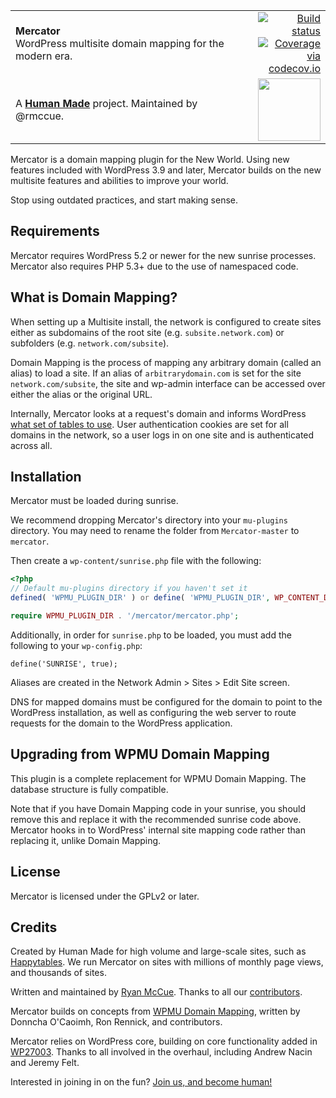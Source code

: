 <table width="100%">
	<tr>
		<td align="left" width="70">
			<strong>Mercator</strong><br />
			WordPress multisite domain mapping for the modern era.
		</td>
		<td align="right" width="20%">
			<a href="https://travis-ci.org/humanmade/Mercator">
				<img src="https://travis-ci.org/humanmade/Mercator.svg?branch=master" alt="Build status">
			</a>
			<a href="http://codecov.io/github/humanmade/Mercator?branch=master">
				<img src="http://codecov.io/github/humanmade/Mercator/coverage.svg?branch=master" alt="Coverage via codecov.io" />
			</a>
		</td>
	</tr>
	<tr>
		<td>
			A <strong><a href="https://hmn.md/">Human Made</a></strong> project. Maintained by @rmccue.
		</td>
		<td align="center">
			<img src="https://hmn.md/content/themes/hmnmd/assets/images/hm-logo.svg" width="100" />
		</td>
	</tr>
</table>

Mercator is a domain mapping plugin for the New World. Using new features
included with WordPress 3.9 and later, Mercator builds on the new multisite
features and abilities to improve your world.

Stop using outdated practices, and start making sense.

## Requirements
Mercator requires WordPress 5.2 or newer for the new sunrise processes. Mercator
also requires PHP 5.3+ due to the use of namespaced code.

## What is Domain Mapping?
When setting up a Multisite install, the network is configured to create sites either as subdomains of the root site (e.g. `subsite.network.com`) or subfolders (e.g. `network.com/subsite`).

Domain Mapping is the process of mapping any arbitrary domain (called an alias) to load a site. If an alias of `arbitrarydomain.com` is set for the site `network.com/subsite`, the site and wp-admin interface can be accessed over either the alias or the original URL.

Internally, Mercator looks at a request's domain and informs WordPress [what set of tables to use](https://www.youtube.com/watch?t=249&v=3evwb1SiaBY#t=5m42s). User authentication cookies are set for all domains in the network, so a user logs in on one site and is authenticated across all.

## Installation
Mercator must be loaded during sunrise.

We recommend dropping Mercator's directory into your `mu-plugins` directory. You may need to rename the folder from `Mercator-master` to `mercator`.

Then create a `wp-content/sunrise.php` file with the following:

```php
<?php
// Default mu-plugins directory if you haven't set it
defined( 'WPMU_PLUGIN_DIR' ) or define( 'WPMU_PLUGIN_DIR', WP_CONTENT_DIR . '/mu-plugins' );

require WPMU_PLUGIN_DIR . '/mercator/mercator.php';

```

Additionally, in order for `sunrise.php` to be loaded, you must add the following to your `wp-config.php`:

```
define('SUNRISE', true);
```

Aliases are created in the Network Admin > Sites > Edit Site screen.

DNS for mapped domains must be configured for the domain to point to the WordPress
installation, as well as configuring the web server to route requests for the
domain to the WordPress application.

## Upgrading from WPMU Domain Mapping
This plugin is a complete replacement for WPMU Domain Mapping. The database
structure is fully compatible.

Note that if you have Domain Mapping code in your sunrise, you should remove
this and replace it with the recommended sunrise code above. Mercator hooks in
to WordPress' internal site mapping code rather than replacing it, unlike Domain
Mapping.

## License
Mercator is licensed under the GPLv2 or later.

## Credits
Created by Human Made for high volume and large-scale sites, such as [Happytables](http://happytables.com/). We run Mercator on sites with millions of monthly page views, and thousands of sites.

Written and maintained by [Ryan McCue](https://github.com/rmccue). Thanks to all our [contributors](https://github.com/humanmade/Mercator/graphs/contributors).

Mercator builds on concepts from [WPMU Domain Mapping][], written by Donncha O'Caoimh, Ron Rennick, and contributors.

Mercator relies on WordPress core, building on core functionality added in [WP27003][]. Thanks to all involved in the overhaul, including Andrew Nacin and Jeremy Felt.

[WPMU Domain Mapping]: http://wordpress.org/plugins/wordpress-mu-domain-mapping/
[WP27003]: https://core.trac.wordpress.org/ticket/27003

Interested in joining in on the fun? [Join us, and become human!](https://hmn.md/is/hiring/)
